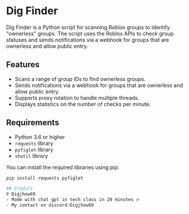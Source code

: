 # Dig Finder

Dig Finder is a Python script for scanning Roblox groups to identify "ownerless" groups. The script uses the Roblox APIs to check group statuses and sends notifications via a webhook for groups that are ownerless and allow public entry.

## Features

- Scans a range of group IDs to find ownerless groups.
- Sends notifications via a webhook for groups that are ownerless and allow public entry.
- Supports proxy rotation to handle multiple threads.
- Displays statistics on the number of checks per minute.

## Requirements

- Python 3.6 or higher
- `requests` library
- `pyfiglet` library
- `shutil` library

You can install the required libraries using pip:

```bash
pip install requests pyfiglet

## Credits
© Digjhow69
- Made with chat gpt in tech class in 20 minutes 🔥
- My contact on discord:Digjhow69
